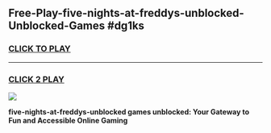 
## Free-Play-five-nights-at-freddys-unblocked-Unblocked-Games #dg1ks
<h3>
<a href="https://news.freeplayer.one?title=five-nights-at-freddys-unblocked&ref=8M">CLICK TO PLAY</a></h3>
<hr>

<h3>
<a href="https://news.freeplayer.one?title=five-nights-at-freddys-unblocked&ref=8M">CLICK 2 PLAY</a>
  
</h3>

<a href="https://news.freeplayer.one?title=five-nights-at-freddys-unblocked&ref=8M"><img src="https://clearcache.store/games.png"></a>


**five-nights-at-freddys-unblocked games unblocked: Your Gateway to Fun and Accessible Online Gaming**
